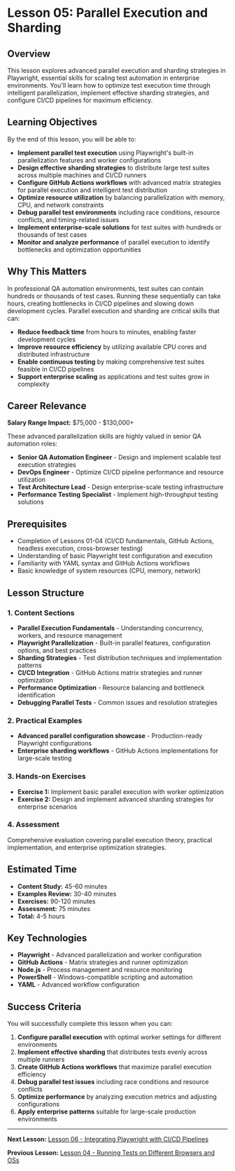 # Lesson 05: Parallel Execution and Sharding

## Overview

This lesson explores advanced parallel execution and sharding strategies in Playwright, essential skills for scaling test automation in enterprise environments. You'll learn how to optimize test execution time through intelligent parallelization, implement effective sharding strategies, and configure CI/CD pipelines for maximum efficiency.

## Learning Objectives

By the end of this lesson, you will be able to:

- **Implement parallel test execution** using Playwright's built-in parallelization features and worker configurations
- **Design effective sharding strategies** to distribute large test suites across multiple machines and CI/CD runners
- **Configure GitHub Actions workflows** with advanced matrix strategies for parallel execution and intelligent test distribution
- **Optimize resource utilization** by balancing parallelization with memory, CPU, and network constraints
- **Debug parallel test environments** including race conditions, resource conflicts, and timing-related issues
- **Implement enterprise-scale solutions** for test suites with hundreds or thousands of test cases
- **Monitor and analyze performance** of parallel execution to identify bottlenecks and optimization opportunities

## Why This Matters

In professional QA automation environments, test suites can contain hundreds or thousands of test cases. Running these sequentially can take hours, creating bottlenecks in CI/CD pipelines and slowing down development cycles. Parallel execution and sharding are critical skills that can:

- **Reduce feedback time** from hours to minutes, enabling faster development cycles
- **Improve resource efficiency** by utilizing available CPU cores and distributed infrastructure
- **Enable continuous testing** by making comprehensive test suites feasible in CI/CD pipelines
- **Support enterprise scaling** as applications and test suites grow in complexity

## Career Relevance

**Salary Range Impact:** $75,000 - $130,000+

These advanced parallelization skills are highly valued in senior QA automation roles:

- **Senior QA Automation Engineer** - Design and implement scalable test execution strategies
- **DevOps Engineer** - Optimize CI/CD pipeline performance and resource utilization  
- **Test Architecture Lead** - Design enterprise-scale testing infrastructure
- **Performance Testing Specialist** - Implement high-throughput testing solutions

## Prerequisites

- Completion of Lessons 01-04 (CI/CD fundamentals, GitHub Actions, headless execution, cross-browser testing)
- Understanding of basic Playwright test configuration and execution
- Familiarity with YAML syntax and GitHub Actions workflows
- Basic knowledge of system resources (CPU, memory, network)

## Lesson Structure

### 1. Content Sections
- **Parallel Execution Fundamentals** - Understanding concurrency, workers, and resource management
- **Playwright Parallelization** - Built-in parallel features, configuration options, and best practices
- **Sharding Strategies** - Test distribution techniques and implementation patterns
- **CI/CD Integration** - GitHub Actions matrix strategies and runner optimization
- **Performance Optimization** - Resource balancing and bottleneck identification
- **Debugging Parallel Tests** - Common issues and resolution strategies

### 2. Practical Examples
- **Advanced parallel configuration showcase** - Production-ready Playwright configurations
- **Enterprise sharding workflows** - GitHub Actions implementations for large-scale testing

### 3. Hands-on Exercises
- **Exercise 1:** Implement basic parallel execution with worker optimization
- **Exercise 2:** Design and implement advanced sharding strategies for enterprise scenarios

### 4. Assessment
Comprehensive evaluation covering parallel execution theory, practical implementation, and enterprise optimization strategies.

## Estimated Time

- **Content Study:** 45-60 minutes
- **Examples Review:** 30-40 minutes  
- **Exercises:** 90-120 minutes
- **Assessment:** 75 minutes
- **Total:** 4-5 hours

## Key Technologies

- **Playwright** - Advanced parallelization and worker configuration
- **GitHub Actions** - Matrix strategies and runner optimization
- **Node.js** - Process management and resource monitoring
- **PowerShell** - Windows-compatible scripting and automation
- **YAML** - Advanced workflow configuration

## Success Criteria

You will successfully complete this lesson when you can:

1. **Configure parallel execution** with optimal worker settings for different environments
2. **Implement effective sharding** that distributes tests evenly across multiple runners
3. **Create GitHub Actions workflows** that maximize parallel execution efficiency
4. **Debug parallel test issues** including race conditions and resource conflicts
5. **Optimize performance** by analyzing execution metrics and adjusting configurations
6. **Apply enterprise patterns** suitable for large-scale production environments

---

**Next Lesson:** [Lesson 06 - Integrating Playwright with CI/CD Pipelines](../lesson-06-integrating-playwright-with-cicd-pipelines/README.md)

**Previous Lesson:** [Lesson 04 - Running Tests on Different Browsers and OSs](../lesson-04-running-tests-on-different-browsers-and-oss/README.md)
